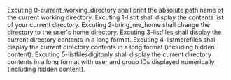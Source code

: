 Excuting 0-current_working_directory shall print the absolute path name of the current working directory.
Excuting 1-listit shall display the contents list of your current directory.
Excuting 2-bring_me_home shall change the directory to the user's home directory.
Excuting 3-listfiles shall display the current directory contents in a long format.
Excuting 4-listmorefiles shall display the current directory contents in a long format (including hidden content).
Excuting 5-listfilesdigitonly shall display the current directory contents in a long format with user and group IDs displayed numerically (including hidden content).
